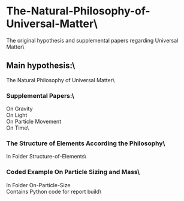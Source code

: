 # The-Natural-Philosophy-of-Universal-Matter\
The original hypothesis and supplemental papers regarding Universal Matter\

## Main hypothesis:\
The Natural Philosophy of Universal Matter\

### Supplemental Papers:\
On Gravity\
On Light\
On Particle Movement\
On Time\

### The Structure of Elements According the Philosophy\
In Folder Structure-of-Elements\
  
### Coded Example On Particle Sizing and Mass\
In Folder On-Particle-Size\
Contains Python code for report build\
